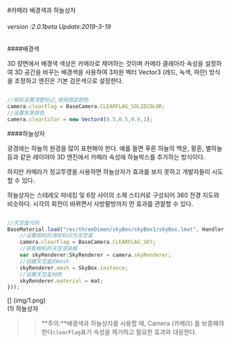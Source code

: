 #카메라 배경색과 하늘상자

###### *version :2.0.1beta   Update:2019-3-19*

####배경색

3D 장면에서 배경색 색상은 카메라로 제어하는 것이며 카메라 클레아라 속성을 설정하여 3D 공간을 바꾸는 배경색을 사용하여 3차원 벡터 Vector3 (레드, 녹색, 파란) 방식을 조정하고 엔진은 기본 검은색으로 설정한다.


```typescript

//相机设置清楚标记,使用固定颜色
camera.clearFlag = BaseCamera.CLEARFLAG_SOLIDCOLOR;	
//设置背景颜色
camera.clearColor = new Vector4(0.5,0.5,0.6,1);
```


####하늘상자

광경에는 하늘의 원경을 많이 표현해야 한다. 예를 들면 푸른 하늘의 백운, 황혼, 별하늘 등과 같은 레이야아 3D 엔진에서 카메라 속성에 하늘박스를 추가하는 방식이다.

하지만 카메라가 정교투영을 사용하면 하늘상자가 효과를 보지 못하고 개발자들이 시도할 수 있다.

하늘상자는 스테레오 마네킹 및 6장 사이의 소재 스티커로 구성되어 360 전경 지도와 비슷하다. 시각의 회전이 바뀌면서 사방팔방까지 먼 효과를 관찰할 수 있다.


```typescript

//天空盒代码
BaseMaterial.load("res/threeDimen/skyBox/skyBox1/skyBox.lmat", Handler.create(this, function(mat:BaseMaterial):void {
    //设置相机的清除标识为天空盒
    camera.clearFlag = BaseCamera.CLEARFLAG_SKY;
    //获取相机的天空渲染器
    var skyRenderer:SkyRenderer = camera.skyRenderer;
    //创建天空盒的mesh
    skyRenderer.mesh = SkyBox.instance;
    //设置天空盒材质
    skyRenderer.material = mat;
}));
```


[] (img/1.png)<br>(1) 하늘상자

>>**주의:**배경색과 하늘상자를 사용할 때, Camera (카메라) 를 보증해야 한다`clearFlag`표기 속성을 제거하고 필요한 효과와 대응한다.